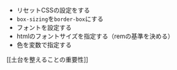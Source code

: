 - リセットCSSの設定をする
- `box-sizing`を`border-box`にする
- フォントを設定する
- htmlのフォントサイズを指定する（remの基準を決める）
- 色を変数で指定する

[[土台を整えることの重要性]]